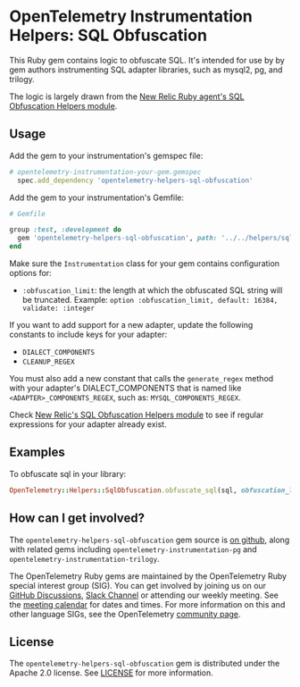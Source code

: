 # OpenTelemetry Instrumentation Helpers: SQL Obfuscation

This Ruby gem contains logic to obfuscate SQL. It's intended for use by by gem authors instrumenting SQL adapter libraries, such as mysql2, pg, and trilogy.

The logic is largely drawn from the [New Relic Ruby agent's SQL Obfuscation Helpers module][new-relic-obfuscation-helpers].

## Usage

Add the gem to your instrumentation's gemspec file:

```ruby
# opentelemetry-instrumentation-your-gem.gemspec
  spec.add_dependency 'opentelemetry-helpers-sql-obfuscation'
```

Add the gem to your instrumentation's Gemfile:

```ruby
# Gemfile

group :test, :development do
  gem 'opentelemetry-helpers-sql-obfuscation', path: '../../helpers/sql-obfuscation'
end
```

Make sure the `Instrumentation` class for your gem contains configuration options for:

- `:obfuscation_limit`: the length at which the obfuscated SQL string will be truncated.
  Example: `option :obfuscation_limit, default: 16384, validate: :integer`

If you want to add support for a new adapter, update the following constants to include keys for your adapter:

- `DIALECT_COMPONENTS`
- `CLEANUP_REGEX`

You must also add a new constant that calls the `generate_regex` method with your adapter's DIALECT_COMPONENTS that is named like `<ADAPTER>_COMPONENTS_REGEX`, such as: `MYSQL_COMPONENTS_REGEX`.

Check [New Relic's SQL Obfuscation Helpers module][new-relic-obfuscation-helpers] to see if regular expressions for your adapter already exist.

## Examples

To obfuscate sql in your library:

```ruby
OpenTelemetry::Helpers::SqlObfuscation.obfuscate_sql(sql, obfuscation_limit: config[:obfuscation_limit], adapter: :postgres)
```

## How can I get involved?

The `opentelemetry-helpers-sql-obfuscation` gem source is [on github][repo-github], along with related gems including `opentelemetry-instrumentation-pg` and `opentelemetry-instrumentation-trilogy`.

The OpenTelemetry Ruby gems are maintained by the OpenTelemetry Ruby special interest group (SIG). You can get involved by joining us on our [GitHub Discussions][discussions-url], [Slack Channel][slack-channel] or attending our weekly meeting. See the [meeting calendar][community-meetings] for dates and times. For more information on this and other language SIGs, see the OpenTelemetry [community page][ruby-sig].

## License

The `opentelemetry-helpers-sql-obfuscation` gem is distributed under the Apache 2.0 license. See [LICENSE][license-github] for more information.

[new-relic-obfuscation-helpers]: https://github.com/newrelic/newrelic-ruby-agent/blob/96e7aca22c1c873c0f5fe704a2b3bb19652db68e/lib/new_relic/agent/database/obfuscation_helpers.rb
[repo-github]: https://github.com/open-telemetry/opentelemetry-ruby
[license-github]: https://github.com/open-telemetry/opentelemetry-ruby-contrib/blob/main/LICENSE
[ruby-sig]: https://github.com/open-telemetry/community#ruby-sig
[community-meetings]: https://github.com/open-telemetry/community#community-meetings
[slack-channel]: https://cloud-native.slack.com/archives/C01NWKKMKMY
[discussions-url]: https://github.com/open-telemetry/opentelemetry-ruby/discussions
